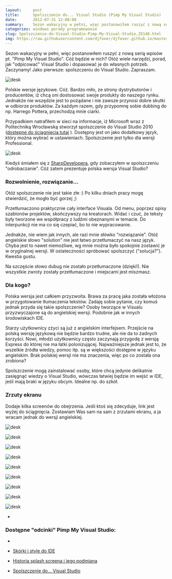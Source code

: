 ```yaml
---
layout:     post
title:      Spolszczenie do... Visual Studio (Pimp My Visual Studio)
date:       2012-07-31 12:00:00
summary:    Sezon wakacyjny w pełni, więc postanowiłem ruszyć z nową serią wpisów pt. "Pimp My Visual Studio". Cóż będzie w nich? Otóż wiele narzędzi, porad, jak "odpicować" Visual Studio i dopasować je do własnych potrzeb. Zaczynamy! Jako pierwsze —  spolszczeniu do Visual Studio. Zapraszam.<!----><!---->Polskie wersje językowe. Cóż. Bardzo miło, ze strony dystrybutorów i producentów, iż chcą oni dostosować sw...
categories: windows porady programowanie
slug: Spolszczenie-do-Visual-Studio-Pimp-My-Visual-Studio,35148.html
img: https://raw.githubusercontent.com/djfoxer/djfoxer.github.io/master/_img/2012-7-31-_142_/g_-_-x-_-_-_x20120731151942_0.png
---
```




Sezon wakacyjny w pełni, więc postanowiłem ruszyć z nową serią wpisów pt. "Pimp My Visual Studio". Cóż będzie w nich? Otóż wiele narzędzi, porad, jak "odpicować" Visual Studio i dopasować je do własnych potrzeb. Zaczynamy! Jako pierwsze: spolszczeniu do Visual Studio. Zapraszam.



![desk](https://raw.githubusercontent.com/djfoxer/djfoxer.github.io/master/_img/2012-7-31-_142_/g_-_-x-_-_-_x20120731151942_0.png)



Polskie wersje językowe. Cóż. Bardzo miło, ze strony dystrybutorów i producentów, iż chcą oni dostosować swoje produkty do naszego rynku. Jednakże nie wszędzie jest to pożądane i nie zawsze przynosi dobre skutki w odbiorze produktów. Za każdym razem, gdy przypomnę sobie dubbing do np. Harrego Pottera, przechodzą mnie ciarki.

Przypadkiem natrafiłem w sieci na informacje, iż Microsoft wraz z Politechniką Wrocławską stworzył spolszczenie do Visual Studio 2010 ([dostępne do ściągnięcia tutaj](http://www.microsoft.com/pl-pl/download/details.aspx?id=21615) ). Dostępny jest on jako dodatkowy język, który można wybrać w ustawieniach. Spolszczenie jest tylko dla wersji Professional.



![desk](https://raw.githubusercontent.com/djfoxer/djfoxer.github.io/master/_img/2012-7-31-_142_/g_-_-x-_-_-_x20120726133238_0.png)



Kiedyś śmiałem się z [SharpDevelopera](http://www.icsharpcode.net/OpenSource/SD/),  gdy zobaczyłem w spolszczeniu "odrobaczanie". Cóż zatem prezentuje polska wersja Visual Studio?




### Rozwolnienie, rozwiązanie...



Otóż spolszczenie nie jest takie złe :) Po kilku dniach pracy mogę stwierdzić, że mogło być gorzej ;)

Przetłumaczono praktycznie cały interface Visuala. Od menu, poprzez opisy szablonów projektów, skończywszy na kreatorach. Widać i czuć, że teksty były tworzone we współpracy z ludźmi obeznanymi w temacie. Do interpunkcji nie ma co się czepiać, bo to nie wypracowanie.  

Jednakże, nie wiem jak innych, ale razi mnie słówko "rozwiązanie". Otóż angielskie słowo "solution" nie jest łatwo przetłumaczyć na nasz język. Chyba jest to nawet niemożliwe, wg mnie można było spokojnie zostawić je w oryginalnej wersji. W ostateczności spróbować spolszczyć ("solucja?"). Kwestia gustu.

Na szczęście słowo dubug nie zostało przetłumaczone (dzięki!). Nie wszystkie zwroty zostały przetłumaczone i miejscami jest miszmasz.



### Dla kogo?



Polska wersja jest całkiem przyzwoita. Brawa za pracę jaka została włożona w przygotowanie tłumaczenia tekstów. Zadaję sobie pytanie, czy komuś jednak przyda się takie spolszczenie? Osoby tworzące w Visualu przyzwyczajone są do angielskiej wersji. Podobnie jak w innych środowiskach IDE. 

Starzy użytkownicy zżyci są już z angielskim interfejsem. Przejście na polską wersję językową nie będzie bardzo trudne, ale nie da to żadnych korzyści. Nowi, młodzi użytkownicy często zaczynają przygodę z wersją Express do której nie ma łatki polonizującej. Najważniejsze jednak jest to, że wszelkie źródła wiedzy, pomoc itp. są w większości dostępne w języku angielskim. Brak polskiej wersji nie ma znaczenia, więc po co została ona zrobiona? 

Spolszczenie mogą zainstalować osoby, które chcą jedynie delikatnie zasięgnąć wiedzy o Visual Studio, wówczas łatwiej będzie im wejść w IDE, jeśli mają braki w języku obcym. Idealne np. do szkół.
 



### Zrzuty ekranu

 

Dodaje kilka screenów do obejrzenia. Jeśli ktoś się zdecyduje, link jest wyżej do ściągnięcia. Zostawiam Was sam na sam z zrzutami ekranu, a ja wracam jednak do wersji angielskiej.



![desk](https://raw.githubusercontent.com/djfoxer/djfoxer.github.io/master/_img/2012-7-31-_142_/g_-_-x-_-_-_x20120721155858_0.png)




![desk](https://raw.githubusercontent.com/djfoxer/djfoxer.github.io/master/_img/2012-7-31-_142_/g_-_-x-_-_-_x20120721155903_0.png)




![desk](https://raw.githubusercontent.com/djfoxer/djfoxer.github.io/master/_img/2012-7-31-_142_/g_-_-x-_-_-_x20120721155907_0.png)




![desk](https://raw.githubusercontent.com/djfoxer/djfoxer.github.io/master/_img/2012-7-31-_142_/g_-_-x-_-_-_x20120721155911_0.png)




![desk](https://raw.githubusercontent.com/djfoxer/djfoxer.github.io/master/_img/2012-7-31-_142_/g_-_-x-_-_-_x20120721155926_0.png)




![desk](https://raw.githubusercontent.com/djfoxer/djfoxer.github.io/master/_img/2012-7-31-_142_/g_-_-x-_-_-_x20120721155930_0.png)




![desk](https://raw.githubusercontent.com/djfoxer/djfoxer.github.io/master/_img/2012-7-31-_142_/g_-_-x-_-_-_x20120721155947_0.png)




![desk](https://raw.githubusercontent.com/djfoxer/djfoxer.github.io/master/_img/2012-7-31-_142_/g_-_-x-_-_-_x20120721155953_0.png)




![desk](https://raw.githubusercontent.com/djfoxer/djfoxer.github.io/master/_img/2012-7-31-_142_/g_-_-x-_-_-_x20120721155957_0.png)





 *

### Dostępne "odcinki" Pimp My Visual Studio:

* 

  * [Skórki i style do IDE](http://www.dobreprogramy.pl/djfoxer/Skorki-i-style-do-IDE-Pimp-My-Visual-Studio,35448.html) 
 

  * [Historia splash screena i jego podmiana](http://www.dobreprogramy.pl/djfoxer/Historia-splash-screena-i-jego-podmiana-Pimp-My-Visual-Studio,35268.html) 

  * [Spolszczenie do... Visual Studio](http://www.dobreprogramy.pl/djfoxer/Spolszczenie-do-Visual-Studio-Pimp-My-Visual-Studio,35148.html) 
